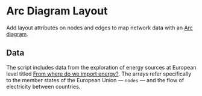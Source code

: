 # Arc Diagram Layout

Add layout attributes on nodes and edges to map network data with an [Arc diagram](https://en.wikipedia.org/wiki/Arc_diagram).

## Data

The script includes data from the exploration of energy sources at European level titled [From where do we import energy?](https://ec.europa.eu/eurostat/cache/infographs/energy/bloc-2c.html). The arrays refer specifically to the member states of the European Union — `nodes` — and the flow of electricity between countries.
